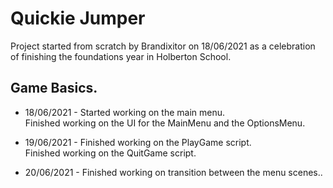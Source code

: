 # Quickie Jumper
Project started from scratch by Brandixitor on 18/06/2021 as a celebration of finishing the foundations year in Holberton School.


## Game Basics.
- 18/06/2021 - Started working on the main menu. </br>
Finished working on the UI for the MainMenu and the OptionsMenu. </br>

- 19/06/2021 - Finished working on the PlayGame script. </br>
Finished working on the QuitGame script. </br>

- 20/06/2021 - Finished working on transition between the menu scenes.. </br>





